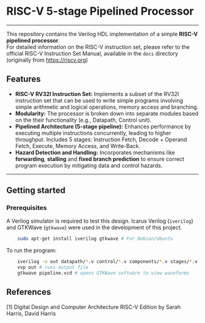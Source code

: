 # RISC-V 5-stage Pipelined Processor

---

This repository contains the Verilog HDL implementation of a simple **RISC-V pipelined processor**.  
For detailed information on the RISC-V instruction set, please refer to the official RISC-V Instruction Set Manual, available in the `docs` directory (originally from https://riscv.org)

## Features

* **RISC-V RV32I Instruction Set:** Implements a subset of the RV32I instruction set that can be used to write simple programs involving simple arithmetic and logical operations, memory access and branching.
* **Modularity:** The processor is broken down into separate modules based on the their functionality (e.g., Datapath, Control unit).
* **Pipelined Architecture (5-stage pipeline):** Enhances performance by executing multiple instructions concurrently, leading to higher throughput. Includes 5 stages: Instruction Fetch, Decode + Operand Fetch, Execute, Memory Access, and Write-Back.
* **Hazard Detection and Handling:** Incorporates mechanisms like **forwarding**, **stalling** and **fixed branch prediction** to ensure correct program execution by mitigating data and control hazards.


---
## Getting started

### Prerequisites

A Verilog simulator is required to test this design. Icarus Verilog (`iverilog`) and GTKWave (`gtkwave`) were used in the development of this project.

```bash
    sudo apt-get install iverilog gtkwave # For Debian/Ubuntu
```

To run the program:
```bash
    iverilog -o out datapath/*.v control/*.v components/*.v stages/*.v Pipeline.v Pipeline_tb.v # generates output file
    vvp out # runs output file
    gtkwave pipeline.vcd # opens GTKWave software to view waveforms
```

## References

[1] Digital Design and Computer Architecture RISC-V Edition by Sarah Harris, David Harris
